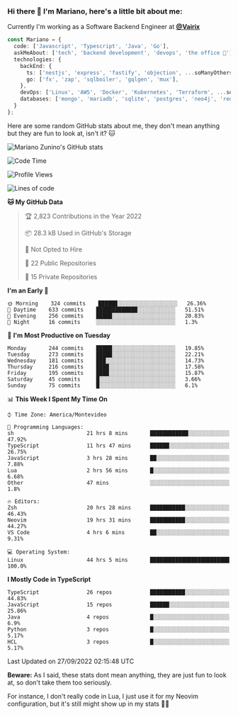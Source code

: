 ### Hi there 👋 I'm Mariano, here's a little bit about me:

Currently I'm working as a Software Backend Engineer at [**@Vairix**](https://vairix.com)

```ts
const Mariano = {
  code: ['Javascript', 'Typescript', 'Java', 'Go'],
  askMeAbout: ['tech', 'backend development', 'devops', 'the office 💼'],
  technologies: {
    backEnd: {
      ts: ['nestjs', 'express', 'fastify', 'objection', ...soManyOthersFrameworks],
      go: ['fx', 'zap', 'sqlboiler', 'gqlgen', 'mux'],
    },
    devOps: ['Linux', 'AWS', 'Docker', 'Kubernetes', 'Terraform', ...soManyOthersTools],
    databases: ['mongo', 'mariadb', 'sqlite', 'postgres', 'neo4j', 'redis'],
  }
};
```

Here are some random GitHub stats about me, they don't mean anything but they are fun to look at, isn't it? 🐱

![Mariano Zunino's GitHub stats](https://github-readme-stats.vercel.app/api?username=marianozunino&count_private=true&show_icons=true&theme=radical)

<!--START_SECTION:waka-->
![Code Time](http://img.shields.io/badge/Code%20Time-143%20hrs%2029%20mins-blue)

![Profile Views](http://img.shields.io/badge/Profile%20Views-4-blue)

![Lines of code](https://img.shields.io/badge/From%20Hello%20World%20I%27ve%20Written-365%20Thousand%20lines%20of%20code-blue)

**🐱 My GitHub Data** 

> 🏆 2,823 Contributions in the Year 2022
 > 
> 📦 28.3 kB Used in GitHub's Storage 
 > 
> 🚫 Not Opted to Hire
 > 
> 📜 22 Public Repositories 
 > 
> 🔑 15 Private Repositories  
 > 
**I'm an Early 🐤** 

```text
🌞 Morning    324 commits    ██████░░░░░░░░░░░░░░░░░░░   26.36% 
🌆 Daytime    633 commits    █████████████░░░░░░░░░░░░   51.51% 
🌃 Evening    256 commits    █████░░░░░░░░░░░░░░░░░░░░   20.83% 
🌙 Night      16 commits     ░░░░░░░░░░░░░░░░░░░░░░░░░   1.3%

```
📅 **I'm Most Productive on Tuesday** 

```text
Monday       244 commits    █████░░░░░░░░░░░░░░░░░░░░   19.85% 
Tuesday      273 commits    █████░░░░░░░░░░░░░░░░░░░░   22.21% 
Wednesday    181 commits    ███░░░░░░░░░░░░░░░░░░░░░░   14.73% 
Thursday     216 commits    ████░░░░░░░░░░░░░░░░░░░░░   17.58% 
Friday       195 commits    ████░░░░░░░░░░░░░░░░░░░░░   15.87% 
Saturday     45 commits     █░░░░░░░░░░░░░░░░░░░░░░░░   3.66% 
Sunday       75 commits     █░░░░░░░░░░░░░░░░░░░░░░░░   6.1%

```


📊 **This Week I Spent My Time On** 

```text
⌚︎ Time Zone: America/Montevideo

💬 Programming Languages: 
sh                       21 hrs 8 mins       ████████████░░░░░░░░░░░░░   47.92% 
TypeScript               11 hrs 47 mins      ██████░░░░░░░░░░░░░░░░░░░   26.75% 
JavaScript               3 hrs 28 mins       ██░░░░░░░░░░░░░░░░░░░░░░░   7.88% 
Lua                      2 hrs 56 mins       █░░░░░░░░░░░░░░░░░░░░░░░░   6.68% 
Other                    47 mins             ░░░░░░░░░░░░░░░░░░░░░░░░░   1.8%

🔥 Editors: 
Zsh                      20 hrs 28 mins      ███████████░░░░░░░░░░░░░░   46.43% 
Neovim                   19 hrs 31 mins      ███████████░░░░░░░░░░░░░░   44.27% 
VS Code                  4 hrs 6 mins        ██░░░░░░░░░░░░░░░░░░░░░░░   9.31%

💻 Operating System: 
Linux                    44 hrs 5 mins       █████████████████████████   100.0%

```

**I Mostly Code in TypeScript** 

```text
TypeScript               26 repos            ███████████░░░░░░░░░░░░░░   44.83% 
JavaScript               15 repos            ██████░░░░░░░░░░░░░░░░░░░   25.86% 
Java                     4 repos             █░░░░░░░░░░░░░░░░░░░░░░░░   6.9% 
Python                   3 repos             █░░░░░░░░░░░░░░░░░░░░░░░░   5.17% 
HCL                      3 repos             █░░░░░░░░░░░░░░░░░░░░░░░░   5.17%

```



 Last Updated on 27/09/2022 02:15:48 UTC
<!--END_SECTION:waka-->

**Beware:** As I said, these stats dont mean anything, they are just fun to look at, so don't take them too seriously.

For instance, I don't really code in Lua, I just use it for my Neovim configuration, but it's still might show up in my stats 🤷‍♂️
